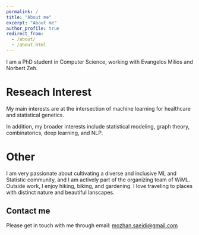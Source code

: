 ```yaml
---
permalink: /
title: "About me"
excerpt: "About me"
author_profile: true
redirect_from: 
  - /about/
  - /about.html
---
```


I am a PhD student in Computer Science, working with Evangelos Milios and Norbert Zeh. 

<!-- #I am a Postdoctoral Researcher at the Department of Biomedical Data Science at the Stanford University, working with Barbara Engelhardt. -->

<!-- #Prior to my current position, I was Postdoctoral Research Scientist at the Machine Learning and Optimization (MLO) lab at EPFL, working with Martin Jaggi. #While at EPFL, I organized the Smooth Games reading group . In part of my time, I participated in the intelligent Global Health (iGH) sub-group of MLO led #by Mary-Anne Hartley, by advising on the machine learning aspect of the ongoing projects. I obtained my Ph.D. from EPFL, and Idiap, supervised by François #Fleuret. During my Ph.D. studies I did two internships at: (i) Mila where I was supervised by Yoshua Bengio and Simon Lacoste-Julien, as well as at (ii) #DeepMind supervised by Irina Higgins. -->



Reseach Interest
======

My main interests are at the intersection of machine learning for healthcare and statistical genetics. 
<!-- #My research aims to better understand the training dynamics of multi-player games and develop improved methods for their optimization.  -->
In addition, my broader interests include statistical modeling, graph theory, combinatorics, deep learning, and NLP.

Other
======
I am very passionate about cultivating a diverse and inclusive ML and Statistic community, and I am actively part of the organizing team of WiML. Outside work, I enjoy hiking, biking, and gardening. I love traveling to places with distinct nature and beautiful lanscapes.

Contact me
------
Please get in touch with me through email: mozhan.saeidi@gmail.com


